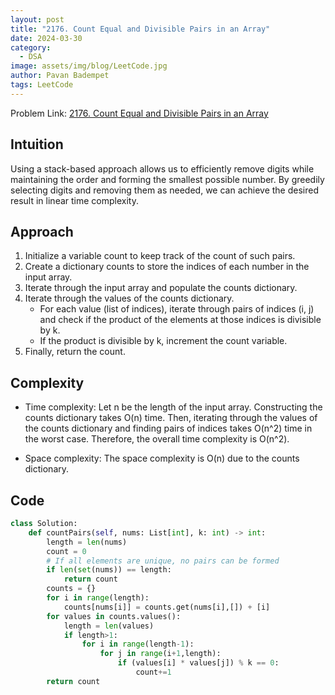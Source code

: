 ```yaml
---
layout: post
title: "2176. Count Equal and Divisible Pairs in an Array"
date: 2024-03-30
category:
  - DSA
image: assets/img/blog/LeetCode.jpg
author: Pavan Badempet
tags: LeetCode
---
```


Problem Link: [2176. Count Equal and Divisible Pairs in an Array](https://leetcode.com/problems/count-equal-and-divisible-pairs-in-an-array/description/)

## Intuition
Using a stack-based approach allows us to efficiently remove digits while maintaining the order and forming the smallest possible number. By greedily selecting digits and removing them as needed, we can achieve the desired result in linear time complexity.

## Approach
1. Initialize a variable count to keep track of the count of such pairs.
2. Create a dictionary counts to store the indices of each number in the input array.
3. Iterate through the input array and populate the counts dictionary.
4. Iterate through the values of the counts dictionary.
    - For each value (list of indices), iterate through pairs of indices (i, j) and check if the product of the elements at those indices is divisible by k.
    - If the product is divisible by k, increment the count variable.
5. Finally, return the count.

## Complexity
- Time complexity:
Let n be the length of the input array. Constructing the counts dictionary takes O(n) time. Then, iterating through the values of the counts dictionary and finding pairs of indices takes O(n^2) time in the worst case. Therefore, the overall time complexity is O(n^2).

- Space complexity:
The space complexity is O(n) due to the counts dictionary.

## Code
```python
class Solution:
    def countPairs(self, nums: List[int], k: int) -> int:
        length = len(nums)
        count = 0
        # If all elements are unique, no pairs can be formed
        if len(set(nums)) == length:
            return count
        counts = {}
        for i in range(length):
            counts[nums[i]] = counts.get(nums[i],[]) + [i]
        for values in counts.values():
            length = len(values)
            if length>1:
                for i in range(length-1):
                    for j in range(i+1,length):
                        if (values[i] * values[j]) % k == 0:
                            count+=1
        return count
```
